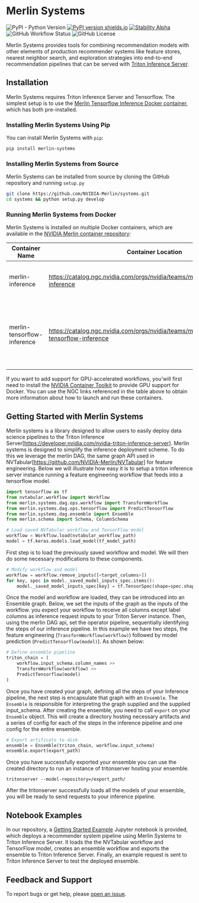 # Merlin Systems

![PyPI - Python Version](https://img.shields.io/pypi/pyversions/merlin-systems)
[![PyPI version shields.io](https://img.shields.io/pypi/v/merlin-systems.svg)](https://pypi.python.org/pypi/merlin-systems/)
[![Stability Alpha](https://img.shields.io/badge/stability-alpha-f4d03f.svg)](https://img.shields.io/badge/stability-alpha-f4d03f.svg)
![GitHub Workflow Status](https://img.shields.io/github/workflow/status/NVIDIA-Merlin/systems/CPU%20CI)
![GitHub License](https://img.shields.io/github/license/NVIDIA-Merlin/systems)

Merlin Systems provides tools for combining recommendation models with other elements of production recommender systems like feature stores, nearest neighbor search, and exploration strategies into end-to-end recommendation pipelines that can be served with [Triton Inference Server](https://github.com/triton-inference-server/server).

## Installation

Merlin Systems requires Triton Inference Server and Tensorflow. The simplest setup is to use the [Merlin Tensorflow Inference Docker container](https://catalog.ngc.nvidia.com/orgs/nvidia/teams/merlin/containers/merlin-tensorflow-inference), which has both pre-installed.

### Installing Merlin Systems Using Pip

You can install Merlin Systems with `pip`:

```sh
pip install merlin-systems
```

### Installing Merlin Systems from Source

Merlin Systems can be installed from source by cloning the GitHub repository and running `setup.py`

```bash
git clone https://github.com/NVIDIA-Merlin/systems.git
cd systems && python setup.py develop
```

### Running Merlin Systems from Docker

Merlin Systems is installed on multiple Docker containers, which are available in the [NVIDIA Merlin container repository](https://catalog.ngc.nvidia.com/containers?filters=&orderBy=dateModifiedDESC&query=merlin):

| Container Name             | Container Location | Functionality |
| -------------------------- | ------------------ | ------------- |
| merlin-inference           | https://catalog.ngc.nvidia.com/orgs/nvidia/teams/merlin/containers/merlin-inference           | Merlin frameworks and Triton Inference Server |
| merlin-tensorflow-inference            | https://catalog.ngc.nvidia.com/orgs/nvidia/teams/merlin/containers/merlin-tensorflow-inference            | Merlin frameworks selected for only Tensorflow support and Triton Inference Server                    |

If you want to add support for GPU-accelerated workflows, you'will first need to install  the [NVIDIA Container Toolkit](https://github.com/NVIDIA/nvidia-docker) to provide GPU support for Docker. You can use the NGC links referenced in the table above to obtain more information about how to launch and run these containers.

## Getting Started with Merlin Systems
Merlin systems is a library designed to allow users to easily deploy data science pipelines to the Triton Inference Server[https://developer.nvidia.com/nvidia-triton-inference-server]. Merlin systems is designed to simplify the inference deployment scheme. To do this we leverage the merlin DAG, the same graph API used in NVTabular[https://github.com/NVIDIA-Merlin/NVTabular] for feature engineering. Below we will illustrate how easy it is to setup a triton inference server instance running a feature engineering workflow that feeds into a tensorflow model. 

```python
import tensorflow as tf
from nvtabular.workflow import Workflow
from merlin.systems.dag.ops.workflow import TransformWorkflow
from merlin.systems.dag.ops.tensorflow import PredictTensorflow
from merlin.systems.dag.ensemble import Ensemble
from merlin.schema import Schema, ColumnSchema

# Load saved NVTabular workflow and TensorFlow model
workflow = Workflow.load(nvtabular_workflow_path)
model = tf.keras.models.load_model(tf_model_path)
```

First step is to load the previously saved workflow and model. We will then do some necessary modifications to these components.

```python
# Modify workflow and model
workflow = workflow.remove_inputs([<target_columns>])
for key, spec in model._saved_model_inputs_spec.items():
    model._saved_model_inputs_spec[key] = tf.TensorSpec(shape=spec.shape, dtype=spec.dtype, name=key)
```
Once the model and workflow are loaded, they can be introduced into an Ensemble graph. Below, we set the inputs of the graph as the inputs of the workflow. you expect your workflow to receive all columns except label columns as inference request inputs to your Triton Server instance. Then, using the merlin DAG api, set the operator pipeline, sequentially identifying the steps of our inference pipeline. In this example we have two steps, the feature engineering (`TransformWorkflow(workflow)`) followed by model prediction (`PredictTensorflow(model)`). As shown below:

```python
# Define ensemble pipeline
triton_chain = (
	workflow.input_schema.column_names >> 
	TransformWorkflow(workflow) >> 
	PredictTensorflow(model)
)
```
Once you have created your graph, defining all the steps of your Inference pipeline, the next step is encapsulate that graph with an `Ensemble`. The `Ensemble` is responsible for interpreting the graph supplied and the supplied input_schema. After creating the ensemble, you need to call `export` on your `Ensemble` object. This will create a directory hosting necessary artifacts and a series of config for each of the steps in the inference pipeline and one config for the entire ensemble. 

```python
# Export artificats to disk
ensemble = Ensemble(triton_chain, workflow.input_schema)
ensemble.export(export_path)

```

Once you have successfully exported your ensemble you can use the created directory to run an instance of tritonserver hosting your ensemble.
```shell
tritonserver --model-repository=/export_path/
```

After the tritonserver successfully loads all the models of your ensemble, you will be ready to send requests to your inference pipeline.  


## Notebook Examples

In our repository, a [Getting Started Example](./examples/Getting_Started/Getting-started-with-Merlin-Systems.ipynb) Jupyter notebook is provided, which deploys a recommender system pipeline using Merlin Systems to Triton Inference Server. It loads the the NVTabular workflow and TensorFlow model, creates an ensemble workflow and exports the ensemble to Triton Inference Server. Finally, an example request is sent to Triton Inference Server to test the deployed ensemble.


## Feedback and Support

To report bugs or get help, please [open an issue](https://github.com/NVIDIA-Merlin/NVTabular/issues/new/choose).
